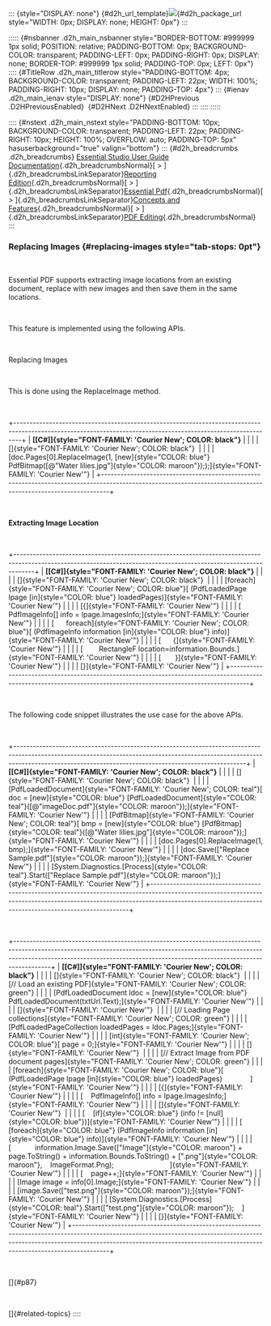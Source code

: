 ::: {style="DISPLAY: none"}
[](ms-xhelp:///?Id=d2h_url_template){#d2h_url_template}![](!package_url!){#d2h_package_url style="WIDTH: 0px; DISPLAY: none; HEIGHT: 0px"}
:::

::::: {#nsbanner .d2h_main_nsbanner style="BORDER-BOTTOM: #999999 1px solid; POSITION: relative; PADDING-BOTTOM: 0px; BACKGROUND-COLOR: transparent; PADDING-LEFT: 0px; PADDING-RIGHT: 0px; DISPLAY: none; BORDER-TOP: #999999 1px solid; PADDING-TOP: 0px; LEFT: 0px"}
:::: {#TitleRow .d2h_main_titlerow style="PADDING-BOTTOM: 4px; BACKGROUND-COLOR: transparent; PADDING-LEFT: 22px; WIDTH: 100%; PADDING-RIGHT: 10px; DISPLAY: none; PADDING-TOP: 4px"}
::: {#ienav .d2h_main_ienav style="DISPLAY: none"}
[](ms-xhelp:///?Id=1a9325c8-ac83-4671-8a7a-9795567a7a0a){#D2HPrevious .D2HPreviousEnabled}  [](ms-xhelp:///?Id=d2fa413b-7954-442f-97a0-f3c7b7d6c82d){#D2HNext .D2HNextEnabled}
:::
::::
:::::

:::: {#nstext .d2h_main_nstext style="PADDING-BOTTOM: 10px; BACKGROUND-COLOR: transparent; PADDING-LEFT: 22px; PADDING-RIGHT: 10px; HEIGHT: 100%; OVERFLOW: auto; PADDING-TOP: 5px" hasuserbackground="true" valign="bottom"}
::: {#d2h_breadcrumbs .d2h_breadcrumbs}
[Essential Studio User Guide Documentation](ms-xhelp:///?Id=12457748-09e3-4d74-a240-8e049cedf030){.d2h_breadcrumbsNormal}[ \> ]{.d2h_breadcrumbsLinkSeparator}[Reporting Edition](ms-xhelp:///?Id=027aa5b6-6676-4f93-ad23-c20e8c45792e){.d2h_breadcrumbsNormal}[ \> ]{.d2h_breadcrumbsLinkSeparator}[Essential Pdf](ms-xhelp:///?Id=22756092-3da5-4797-9514-dab0617c6902){.d2h_breadcrumbsNormal}[ \> ]{.d2h_breadcrumbsLinkSeparator}[Concepts and Features](ms-xhelp:///?Id=b2064337-afd6-4241-aa41-868a5489a8dd){.d2h_breadcrumbsNormal}[ \> ]{.d2h_breadcrumbsLinkSeparator}[PDF Editing](ms-xhelp:///?Id=acdc025e-645c-4f53-ab6c-d726bbf3e589){.d2h_breadcrumbsNormal}
:::

### Replacing Images {#replacing-images style="tab-stops: 0pt"}

 

Essential PDF supports extracting image locations from an existing document, replace with new images and then save them in the same locations.

 

This feature is implemented using the following APIs.

 

Replacing Images

 

This is done using the ReplaceImage method.

 

+--------------------------------------------------------------------------------------------------------------------------------------------------------------+
| **[\[C#\]]{style="FONT-FAMILY: 'Courier New'; COLOR: black"}**                                                                                               |
|                                                                                                                                                              |
| []{style="FONT-FAMILY: 'Courier New'; COLOR: black"}                                                                                                         |
|                                                                                                                                                              |
| [doc.Pages\[0\].ReplaceImage(1, [new]{style="COLOR: blue"} PdfBitmap([@\"Water lilies.jpg\"]{style="COLOR: maroon"}););]{style="FONT-FAMILY: 'Courier New'"} |
+--------------------------------------------------------------------------------------------------------------------------------------------------------------+

 

**Extracting Image Location**

 

+------------------------------------------------------------------------------------------------------------------------------------------------------------------+
| **[\[C#\]]{style="FONT-FAMILY: 'Courier New'; COLOR: black"}**                                                                                                   |
|                                                                                                                                                                  |
| []{style="FONT-FAMILY: 'Courier New'; COLOR: black"}                                                                                                             |
|                                                                                                                                                                  |
| [foreach]{style="FONT-FAMILY: 'Courier New'; COLOR: blue"}[ (PdfLoadedPage lpage [in]{style="COLOR: blue"} loadedPages)]{style="FONT-FAMILY: 'Courier New'"}     |
|                                                                                                                                                                  |
| [{]{style="FONT-FAMILY: 'Courier New'"}                                                                                                                          |
|                                                                                                                                                                  |
| [    PdfImageInfo\[\] info = lpage.ImagesInfo;]{style="FONT-FAMILY: 'Courier New'"}                                                                              |
|                                                                                                                                                                  |
| [      foreach]{style="FONT-FAMILY: 'Courier New'; COLOR: blue"}[ (PdfImageInfo information [in]{style="COLOR: blue"} info)]{style="FONT-FAMILY: 'Courier New'"} |
|                                                                                                                                                                  |
| [      {]{style="FONT-FAMILY: 'Courier New'"}                                                                                                                    |
|                                                                                                                                                                  |
| [        RectangleF location=information.Bounds.]{style="FONT-FAMILY: 'Courier New'"}                                                                            |
|                                                                                                                                                                  |
| [       }]{style="FONT-FAMILY: 'Courier New'"}                                                                                                                   |
|                                                                                                                                                                  |
| [}]{style="FONT-FAMILY: 'Courier New'"}                                                                                                                          |
+------------------------------------------------------------------------------------------------------------------------------------------------------------------+

 

The following code snippet illustrates the use case for the above APIs.

 

+-----------------------------------------------------------------------------------------------------------------------------------------------------------------------------------------------------------------------------------+
| **[\[C#\]]{style="FONT-FAMILY: 'Courier New'; COLOR: black"}**                                                                                                                                                                    |
|                                                                                                                                                                                                                                   |
| []{style="FONT-FAMILY: 'Courier New'; COLOR: black"}                                                                                                                                                                              |
|                                                                                                                                                                                                                                   |
| [PdfLoadedDocument]{style="FONT-FAMILY: 'Courier New'; COLOR: teal"}[ doc = [new]{style="COLOR: blue"} [PdfLoadedDocument]{style="COLOR: teal"}([@\"imageDoc.pdf\"]{style="COLOR: maroon"});]{style="FONT-FAMILY: 'Courier New'"} |
|                                                                                                                                                                                                                                   |
| [PdfBitmap]{style="FONT-FAMILY: 'Courier New'; COLOR: teal"}[ bmp = [new]{style="COLOR: blue"} [PdfBitmap]{style="COLOR: teal"}([@\"Water lilies.jpg\"]{style="COLOR: maroon"});]{style="FONT-FAMILY: 'Courier New'"}             |
|                                                                                                                                                                                                                                   |
| [doc.Pages\[0\].ReplaceImage(1, bmp);]{style="FONT-FAMILY: 'Courier New'"}                                                                                                                                                        |
|                                                                                                                                                                                                                                   |
| [doc.Save([\"Replace Sample.pdf\"]{style="COLOR: maroon"});]{style="FONT-FAMILY: 'Courier New'"}                                                                                                                                  |
|                                                                                                                                                                                                                                   |
| [System.Diagnostics.[Process]{style="COLOR: teal"}.Start([\"Replace Sample.pdf\"]{style="COLOR: maroon"});]{style="FONT-FAMILY: 'Courier New'"}                                                                                   |
+-----------------------------------------------------------------------------------------------------------------------------------------------------------------------------------------------------------------------------------+

 

+-----------------------------------------------------------------------------------------------------------------------------------------------------------------------------------------------------------------------------------------------------+
| **[\[C#\]]{style="FONT-FAMILY: 'Courier New'; COLOR: black"}**                                                                                                                                                                                      |
|                                                                                                                                                                                                                                                     |
| []{style="FONT-FAMILY: 'Courier New'; COLOR: black"}                                                                                                                                                                                                |
|                                                                                                                                                                                                                                                     |
| [// Load an existing PDF]{style="FONT-FAMILY: 'Courier New'; COLOR: green"}                                                                                                                                                                         |
|                                                                                                                                                                                                                                                     |
| [PdfLoadedDocument ldoc = [new]{style="COLOR: blue"} PdfLoadedDocument(txtUrl.Text);]{style="FONT-FAMILY: 'Courier New'"}                                                                                                                           |
|                                                                                                                                                                                                                                                     |
| []{style="FONT-FAMILY: 'Courier New'"}                                                                                                                                                                                                              |
|                                                                                                                                                                                                                                                     |
| [// Loading Page collections]{style="FONT-FAMILY: 'Courier New'; COLOR: green"}                                                                                                                                                                     |
|                                                                                                                                                                                                                                                     |
| [PdfLoadedPageCollection loadedPages = ldoc.Pages;]{style="FONT-FAMILY: 'Courier New'"}                                                                                                                                                             |
|                                                                                                                                                                                                                                                     |
| [int]{style="FONT-FAMILY: 'Courier New'; COLOR: blue"}[ page = 0;]{style="FONT-FAMILY: 'Courier New'"}                                                                                                                                              |
|                                                                                                                                                                                                                                                     |
| []{style="FONT-FAMILY: 'Courier New'"}                                                                                                                                                                                                              |
|                                                                                                                                                                                                                                                     |
| [// Extract Image from PDF document pages]{style="FONT-FAMILY: 'Courier New'; COLOR: green"}                                                                                                                                                        |
|                                                                                                                                                                                                                                                     |
| [foreach]{style="FONT-FAMILY: 'Courier New'; COLOR: blue"}[ (PdfLoadedPage lpage [in]{style="COLOR: blue"} loadedPages)              ]{style="FONT-FAMILY: 'Courier New'"}                                                                          |
|                                                                                                                                                                                                                                                     |
| [{]{style="FONT-FAMILY: 'Courier New'"}                                                                                                                                                                                                             |
|                                                                                                                                                                                                                                                     |
| [    PdfImageInfo\[\] info = lpage.ImagesInfo;]{style="FONT-FAMILY: 'Courier New'"}                                                                                                                                                                 |
|                                                                                                                                                                                                                                                     |
| []{style="FONT-FAMILY: 'Courier New'"}                                                                                                                                                                                                              |
|                                                                                                                                                                                                                                                     |
| [    [if]{style="COLOR: blue"} (info != [null]{style="COLOR: blue"})]{style="FONT-FAMILY: 'Courier New'"}                                                                                                                                           |
|                                                                                                                                                                                                                                                     |
| [        [foreach]{style="COLOR: blue"} (PdfImageInfo information [in]{style="COLOR: blue"} info)]{style="FONT-FAMILY: 'Courier New'"}                                                                                                              |
|                                                                                                                                                                                                                                                     |
| [            information.Image.Save([\"Image\"]{style="COLOR: maroon"} + page.ToString() + information.Bounds.ToString() + [\".png\"]{style="COLOR: maroon"},    ImageFormat.Png);                            ]{style="FONT-FAMILY: 'Courier New'"} |
|                                                                                                                                                                                                                                                     |
| [    page++;]{style="FONT-FAMILY: 'Courier New'"}                                                                                                                                                                                                   |
|                                                                                                                                                                                                                                                     |
| [Image image = info\[0\].Image;]{style="FONT-FAMILY: 'Courier New'"}                                                                                                                                                                                |
|                                                                                                                                                                                                                                                     |
| [image.Save([\"test.png\"]{style="COLOR: maroon"});]{style="FONT-FAMILY: 'Courier New'"}                                                                                                                                                            |
|                                                                                                                                                                                                                                                     |
| [System.Diagnostics.[Process]{style="COLOR: teal"}.Start([\"test.png\"]{style="COLOR: maroon"});    ]{style="FONT-FAMILY: 'Courier New'"}                                                                                                           |
|                                                                                                                                                                                                                                                     |
| [}]{style="FONT-FAMILY: 'Courier New'"}                                                                                                                                                                                                             |
+-----------------------------------------------------------------------------------------------------------------------------------------------------------------------------------------------------------------------------------------------------+

 

[]{#p87} 

 

[]{#related-topics}
::::
